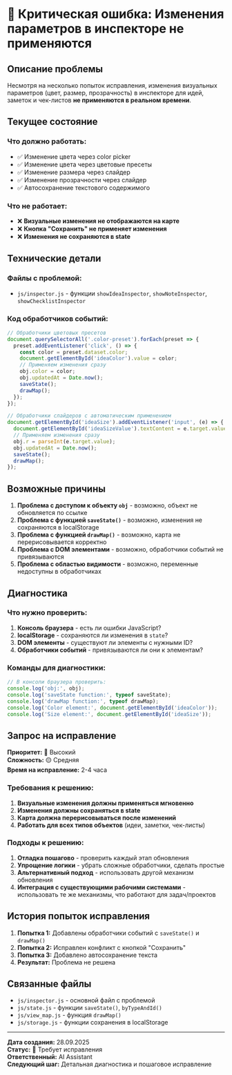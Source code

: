 # 🐛 Критическая ошибка: Изменения параметров в инспекторе не применяются

## Описание проблемы

Несмотря на несколько попыток исправления, изменения визуальных параметров (цвет, размер, прозрачность) в инспекторе для идей, заметок и чек-листов **не применяются в реальном времени**.

## Текущее состояние

### Что должно работать:
- ✅ Изменение цвета через color picker
- ✅ Изменение цвета через цветовые пресеты  
- ✅ Изменение размера через слайдер
- ✅ Изменение прозрачности через слайдер
- ✅ Автосохранение текстового содержимого

### Что не работает:
- ❌ **Визуальные изменения не отображаются на карте**
- ❌ **Кнопка "Сохранить" не применяет изменения**
- ❌ **Изменения не сохраняются в state**

## Технические детали

### Файлы с проблемой:
- `js/inspector.js` - функции `showIdeaInspector`, `showNoteInspector`, `showChecklistInspector`

### Код обработчиков событий:
```javascript
// Обработчики цветовых пресетов
document.querySelectorAll('.color-preset').forEach(preset => {
  preset.addEventListener('click', () => {
    const color = preset.dataset.color;
    document.getElementById('ideaColor').value = color;
    // Применяем изменения сразу
    obj.color = color;
    obj.updatedAt = Date.now();
    saveState();
    drawMap();
  });
});

// Обработчики слайдеров с автоматическим применением
document.getElementById('ideaSize').addEventListener('input', (e) => {
  document.getElementById('ideaSizeValue').textContent = e.target.value + 'px';
  // Применяем изменения сразу
  obj.r = parseInt(e.target.value);
  obj.updatedAt = Date.now();
  saveState();
  drawMap();
});
```

## Возможные причины

1. **Проблема с доступом к объекту `obj`** - возможно, объект не обновляется по ссылке
2. **Проблема с функцией `saveState()`** - возможно, изменения не сохраняются в localStorage
3. **Проблема с функцией `drawMap()`** - возможно, карта не перерисовывается корректно
4. **Проблема с DOM элементами** - возможно, обработчики событий не привязываются
5. **Проблема с областью видимости** - возможно, переменные недоступны в обработчиках

## Диагностика

### Что нужно проверить:
1. **Консоль браузера** - есть ли ошибки JavaScript?
2. **localStorage** - сохраняются ли изменения в `state`?
3. **DOM элементы** - существуют ли элементы с нужными ID?
4. **Обработчики событий** - привязываются ли они к элементам?

### Команды для диагностики:
```javascript
// В консоли браузера проверить:
console.log('obj:', obj);
console.log('saveState function:', typeof saveState);
console.log('drawMap function:', typeof drawMap);
console.log('Color element:', document.getElementById('ideaColor'));
console.log('Size element:', document.getElementById('ideaSize'));
```

## Запрос на исправление

**Приоритет:** 🔴 Высокий  
**Сложность:** 🟡 Средняя  
**Время на исправление:** 2-4 часа  

### Требования к решению:
1. **Визуальные изменения должны применяться мгновенно**
2. **Изменения должны сохраняться в state**
3. **Карта должна перерисовываться после изменений**
4. **Работать для всех типов объектов** (идеи, заметки, чек-листы)

### Подходы к решению:
1. **Отладка пошагово** - проверить каждый этап обновления
2. **Упрощение логики** - убрать сложные обработчики, сделать простые
3. **Альтернативный подход** - использовать другой механизм обновления
4. **Интеграция с существующими рабочими системами** - использовать те же механизмы, что работают для задач/проектов

## История попыток исправления

1. **Попытка 1:** Добавлены обработчики событий с `saveState()` и `drawMap()`
2. **Попытка 2:** Исправлен конфликт с кнопкой "Сохранить"
3. **Попытка 3:** Добавлено автосохранение текста
4. **Результат:** Проблема не решена

## Связанные файлы

- `js/inspector.js` - основной файл с проблемой
- `js/state.js` - функции `saveState()`, `byTypeAndId()`
- `js/view_map.js` - функция `drawMap()`
- `js/storage.js` - функции сохранения в localStorage

---

**Дата создания:** 28.09.2025  
**Статус:** 🔴 Требует исправления  
**Ответственный:** AI Assistant  
**Следующий шаг:** Детальная диагностика и пошаговое исправление
